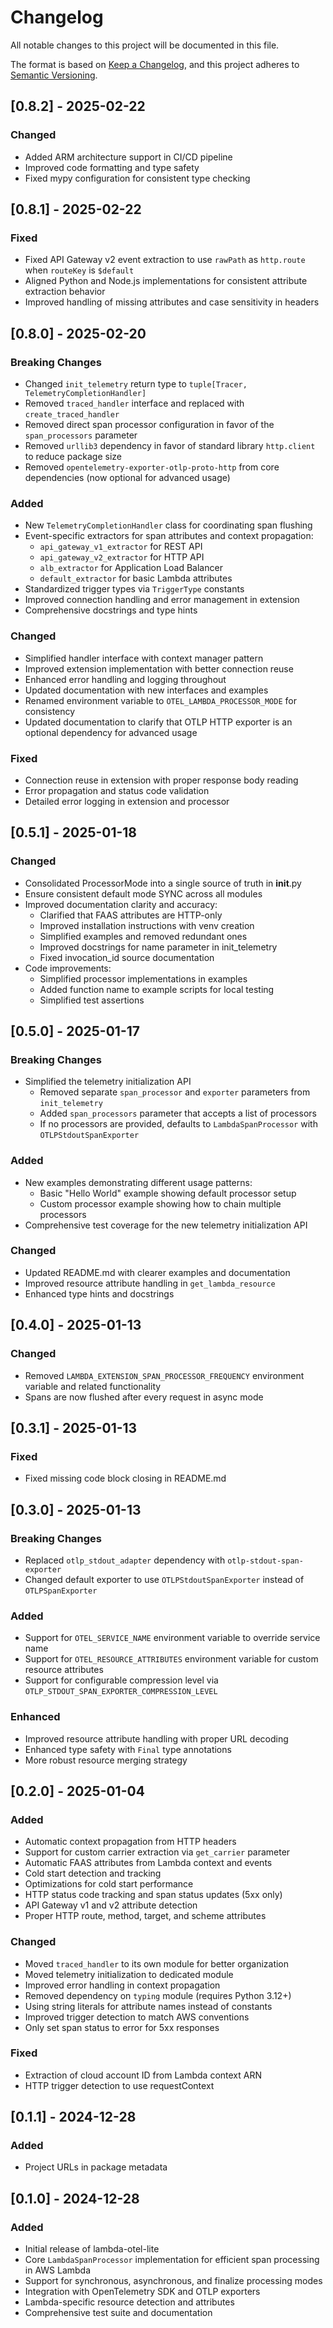 # Changelog

All notable changes to this project will be documented in this file.

The format is based on [Keep a Changelog](https://keepachangelog.com/en/1.0.0/),
and this project adheres to [Semantic Versioning](https://semver.org/spec/v2.0.0.html).

## [0.8.2] - 2025-02-22

### Changed
- Added ARM architecture support in CI/CD pipeline
- Improved code formatting and type safety
- Fixed mypy configuration for consistent type checking

## [0.8.1] - 2025-02-22

### Fixed
- Fixed API Gateway v2 event extraction to use `rawPath` as `http.route` when `routeKey` is `$default`
- Aligned Python and Node.js implementations for consistent attribute extraction behavior
- Improved handling of missing attributes and case sensitivity in headers

## [0.8.0] - 2025-02-20

### Breaking Changes
- Changed `init_telemetry` return type to `tuple[Tracer, TelemetryCompletionHandler]`
- Removed `traced_handler` interface and replaced with `create_traced_handler`
- Removed direct span processor configuration in favor of the `span_processors` parameter
- Removed `urllib3` dependency in favor of standard library `http.client` to reduce package size
- Removed `opentelemetry-exporter-otlp-proto-http` from core dependencies (now optional for advanced usage)

### Added
- New `TelemetryCompletionHandler` class for coordinating span flushing
- Event-specific extractors for span attributes and context propagation:
  - `api_gateway_v1_extractor` for REST API
  - `api_gateway_v2_extractor` for HTTP API
  - `alb_extractor` for Application Load Balancer
  - `default_extractor` for basic Lambda attributes
- Standardized trigger types via `TriggerType` constants
- Improved connection handling and error management in extension
- Comprehensive docstrings and type hints

### Changed
- Simplified handler interface with context manager pattern
- Improved extension implementation with better connection reuse
- Enhanced error handling and logging throughout
- Updated documentation with new interfaces and examples
- Renamed environment variable to `OTEL_LAMBDA_PROCESSOR_MODE` for consistency
- Updated documentation to clarify that OTLP HTTP exporter is an optional dependency for advanced usage

### Fixed
- Connection reuse in extension with proper response body reading
- Error propagation and status code validation
- Detailed error logging in extension and processor

## [0.5.1] - 2025-01-18

### Changed
- Consolidated ProcessorMode into a single source of truth in __init__.py
- Ensure consistent default mode SYNC across all modules
- Improved documentation clarity and accuracy:
  - Clarified that FAAS attributes are HTTP-only
  - Improved installation instructions with venv creation
  - Simplified examples and removed redundant ones
  - Improved docstrings for name parameter in init_telemetry
  - Fixed invocation_id source documentation
- Code improvements:
  - Simplified processor implementations in examples
  - Added function name to example scripts for local testing
  - Simplified test assertions

## [0.5.0] - 2025-01-17

### Breaking Changes
- Simplified the telemetry initialization API
  - Removed separate `span_processor` and `exporter` parameters from `init_telemetry`
  - Added `span_processors` parameter that accepts a list of processors
  - If no processors are provided, defaults to `LambdaSpanProcessor` with `OTLPStdoutSpanExporter`

### Added
- New examples demonstrating different usage patterns:
  - Basic "Hello World" example showing default processor setup
  - Custom processor example showing how to chain multiple processors
- Comprehensive test coverage for the new telemetry initialization API

### Changed
- Updated README.md with clearer examples and documentation
- Improved resource attribute handling in `get_lambda_resource`
- Enhanced type hints and docstrings

## [0.4.0] - 2025-01-13

### Changed
- Removed `LAMBDA_EXTENSION_SPAN_PROCESSOR_FREQUENCY` environment variable and related functionality
- Spans are now flushed after every request in async mode

## [0.3.1] - 2025-01-13

### Fixed
- Fixed missing code block closing in README.md

## [0.3.0] - 2025-01-13

### Breaking Changes
- Replaced `otlp_stdout_adapter` dependency with `otlp-stdout-span-exporter`
- Changed default exporter to use `OTLPStdoutSpanExporter` instead of `OTLPSpanExporter`

### Added
- Support for `OTEL_SERVICE_NAME` environment variable to override service name
- Support for `OTEL_RESOURCE_ATTRIBUTES` environment variable for custom resource attributes
- Support for configurable compression level via `OTLP_STDOUT_SPAN_EXPORTER_COMPRESSION_LEVEL`

### Enhanced
- Improved resource attribute handling with proper URL decoding
- Enhanced type safety with `Final` type annotations
- More robust resource merging strategy

## [0.2.0] - 2025-01-04

### Added
- Automatic context propagation from HTTP headers
- Support for custom carrier extraction via `get_carrier` parameter
- Automatic FAAS attributes from Lambda context and events
- Cold start detection and tracking
- Optimizations for cold start performance
- HTTP status code tracking and span status updates (5xx only)
- API Gateway v1 and v2 attribute detection
- Proper HTTP route, method, target, and scheme attributes

### Changed
- Moved `traced_handler` to its own module for better organization
- Moved telemetry initialization to dedicated module
- Improved error handling in context propagation
- Removed dependency on `typing` module (requires Python 3.12+)
- Using string literals for attribute names instead of constants
- Improved trigger detection to match AWS conventions
- Only set span status to error for 5xx responses

### Fixed
- Extraction of cloud account ID from Lambda context ARN
- HTTP trigger detection to use requestContext

## [0.1.1] - 2024-12-28

### Added
- Project URLs in package metadata

## [0.1.0] - 2024-12-28

### Added
- Initial release of lambda-otel-lite
- Core `LambdaSpanProcessor` implementation for efficient span processing in AWS Lambda
- Support for synchronous, asynchronous, and finalize processing modes
- Integration with OpenTelemetry SDK and OTLP exporters
- Lambda-specific resource detection and attributes
- Comprehensive test suite and documentation 